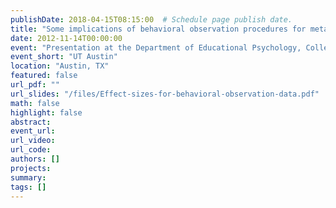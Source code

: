 ```yaml
---
publishDate: 2018-04-15T08:15:00  # Schedule page publish date.
title: "Some implications of behavioral observation procedures for meta-analysis of single-case research"
date: 2012-11-14T00:00:00
event: "Presentation at the Department of Educational Psychology, College of Education, University of Texas at Austin"
event_short: "UT Austin"
location: "Austin, TX"
featured: false
url_pdf: ""
url_slides: "/files/Effect-sizes-for-behavioral-observation-data.pdf"
math: false
highlight: false
abstract: 
event_url: 
url_video: 
url_code: 
authors: []
projects: 
summary: 
tags: []
---
```

